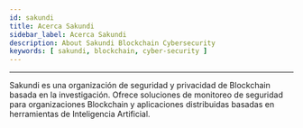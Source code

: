 ```yaml
---
id: sakundi
title: Acerca Sakundi
sidebar_label: Acerca Sakundi
description: About Sakundi Blockchain Cybersecurity
keywords: [ sakundi, blockchain, cyber-security ]
---
```

---

<div className="sakundiLogo logo"></div>

Sakundi es una organización de seguridad y privacidad de Blockchain basada en la investigación. Ofrece soluciones de monitoreo de seguridad para organizaciones Blockchain y aplicaciones distribuidas basadas en herramientas de Inteligencia Artificial.